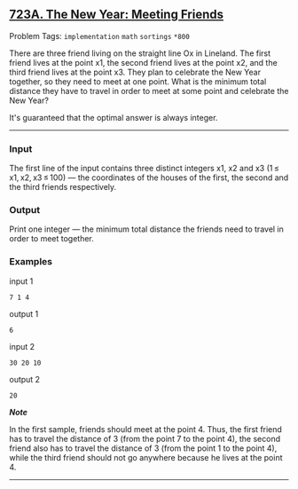 ## [723A. The New Year: Meeting Friends](https://codeforces.com/problemset/problem/723/A)

Problem Tags: ```implementation``` ```math``` ```sortings``` ```*800```

There are three friend living on the straight line Ox in Lineland. The first friend lives at the point x1, the second friend lives at the point x2, and the third friend lives at the point x3. 
They plan to celebrate the New Year together, so they need to meet at one point. What is the minimum total distance they have to travel in order to meet at some point and celebrate the New Year?

It's guaranteed that the optimal answer is always integer.

---

### Input
The first line of the input contains three distinct integers x1, x2 and x3 (1 ≤ x1, x2, x3 ≤ 100) — the coordinates of the houses of the first, the second and the third friends respectively.

### Output
Print one integer — the minimum total distance the friends need to travel in order to meet together.

### Examples

  input 1
  
    7 1 4
  
  output 1
  
    6
  
  input 2
  
    30 20 10
  
  output 2
  
    20

***Note***

In the first sample, friends should meet at the point 4. Thus, the first friend has to travel the distance of 3 (from the point 7 to the point 4), the second friend also has to travel the distance of 3 (from the point 1 to the point 4), while the third friend should not go anywhere because he lives at the point 4.

---
